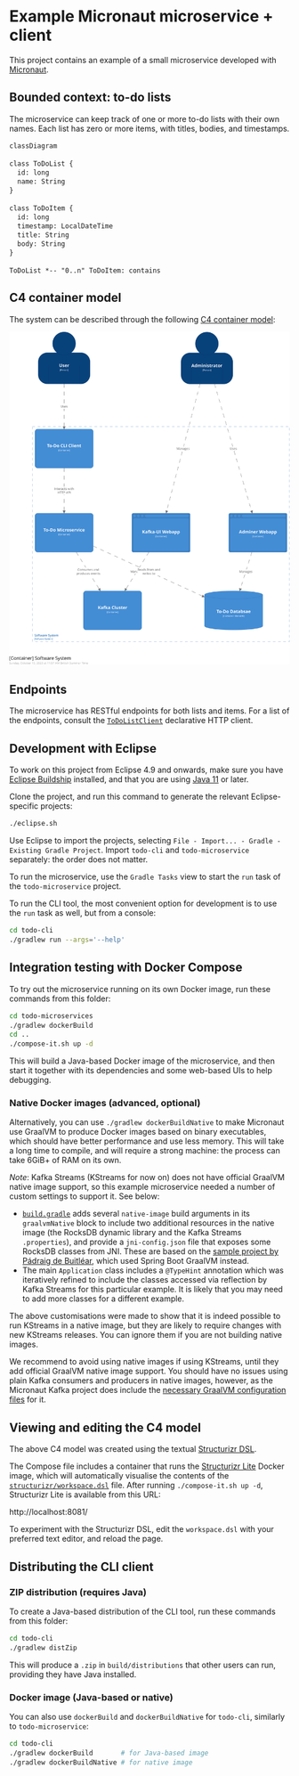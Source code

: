 # Example Micronaut microservice + client

This project contains an example of a small microservice developed with [Micronaut](https://micronaut.io/).

## Bounded context: to-do lists

The microservice can keep track of one or more to-do lists with their own names.
Each list has zero or more items, with titles, bodies, and timestamps.

```mermaid
classDiagram

class ToDoList {
  id: long
  name: String
}

class ToDoItem {
  id: long
  timestamp: LocalDateTime
  title: String
  body: String
}

ToDoList *-- "0..n" ToDoItem: contains
```

## C4 container model

The system can be described through the following [C4 container model](https://c4model.com/):

![C4 container model](structurizr/container-diagram.svg)

## Endpoints

The microservice has RESTful endpoints for both lists and items.
For a list of the endpoints, consult the [`ToDoListClient`](todo-cli/src/main/java/todo/cli/ToDoListClient.java) declarative HTTP client.

## Development with Eclipse

To work on this project from Eclipse 4.9 and onwards, make sure you have [Eclipse Buildship](https://www.vogella.com/tutorials/EclipseGradle/article.html) installed, and that you are using [Java 11](https://adoptium.net/) or later.

Clone the project, and run this command to generate the relevant Eclipse-specific projects:

```sh
./eclipse.sh
```

Use Eclipse to import the projects, selecting `File - Import... - Gradle - Existing Gradle Project`.
Import `todo-cli` and `todo-microservice` separately: the order does not matter.

To run the microservice, use the `Gradle Tasks` view to start the `run` task of the `todo-microservice` project.

To run the CLI tool, the most convenient option for development is to use the `run` task as well, but from a console:

```sh
cd todo-cli
./gradlew run --args='--help'
```

## Integration testing with Docker Compose

To try out the microservice running on its own Docker image, run these commands from this folder:

```sh
cd todo-microservices
./gradlew dockerBuild
cd ..
./compose-it.sh up -d
```

This will build a Java-based Docker image of the microservice, and then start it together with its dependencies and some web-based UIs to help debugging.

### Native Docker images (advanced, optional)

Alternatively, you can use  `./gradlew dockerBuildNative` to make Micronaut use GraalVM to produce Docker images based on binary executables, which should have better performance and use less memory.
This will take a long time to compile, and will require a strong machine: the process can take 6GiB+ of RAM on its own.

*Note*: Kafka Streams (KStreams for now on) does not have official GraalVM native image support, so this example microservice needed a number of custom settings to support it.
See below:

* [`build.gradle`](./todo-microservice/build.gradle) adds several `native-image` build arguments in its `graalvmNative` block to include two additional resources in the native image (the RocksDB dynamic library and the Kafka Streams `.properties`), and provide a `jni-config.json` file that exposes some RocksDB classes from JNI. These are based on the [sample project by Pádraig de Buitléar](https://github.com/pdebuitlear/kstreams-demo/blob/main/src/main/java/com/example/demo/config/hints/KafkaStreamsHints.java), which used Spring Boot GraalVM instead.
* The main `Application` class includes a `@TypeHint` annotation which was iteratively refined to include the classes accessed via reflection by Kafka Streams for this particular example. It is likely that you may need to add more classes for a different example.

The above customisations were made to show that it is indeed possible to run KStreams in a native image, but they are likely to require changes with new KStreams releases.
You can ignore them if you are not building native images.

We recommend to avoid using native images if using KStreams, until they add official GraalVM native image support.
You should have no issues using plain Kafka consumers and producers in native images, however, as the Micronaut Kafka project does include the [necessary GraalVM configuration files](https://github.com/micronaut-projects/micronaut-kafka/tree/4.5.x/kafka/src/main/resources/META-INF/native-image/io.micronaut.kafka/micronaut-kafka) for it.

## Viewing and editing the C4 model

The above C4 model was created using the textual [Structurizr DSL](https://docs.structurizr.com/dsl/).

The Compose file includes a container that runs the [Structurizr Lite](https://structurizr.com/help/lite) Docker image, which will automatically visualise the contents of the [`structurizr/workspace.dsl`](structurizr/workspace.dsl) file.
After running `./compose-it.sh up -d`, Structurizr Lite is available from this URL:

http://localhost:8081/

To experiment with the Structurizr DSL, edit the `workspace.dsl` with your preferred text editor, and reload the page.

## Distributing the CLI client

### ZIP distribution (requires Java)

To create a Java-based distribution of the CLI tool, run these commands from this folder:

```sh
cd todo-cli
./gradlew distZip
```

This will produce a `.zip` in `build/distributions` that other users can run, providing they have Java installed.

### Docker image (Java-based or native)

You can also use `dockerBuild` and `dockerBuildNative` for `todo-cli`, similarly to `todo-microservice`:

```sh
cd todo-cli
./gradlew dockerBuild       # for Java-based image
./gradlew dockerBuildNative # for native image
```
